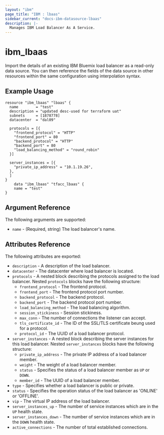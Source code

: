 ```yaml
---
layout: "ibm"
page_title: "IBM : lbaas"
sidebar_current: "docs-ibm-datasource-lbaas"
description: |-
  Manages IBM Load Balancer As A Service.
---
```


# ibm\_lbaas

Import the details of an existing IBM Bluemix load balancer as a read-only data source. You can then reference the fields of the data source in other resources within the same configuration using interpolation syntax.
 
## Example Usage

```hcl
resource "ibm_lbaas" "lbaas" {
  name        = "test"
  description = "updated desc-used for terraform uat"
  subnets     = [1878778]
  datacenter  = "dal09"

  protocols = [{
    "frontend_protocol" = "HTTP"
    "frontend_port" = 80
    "backend_protocol" = "HTTP"
    "backend_port" = 80
    "load_balancing_method" = "round_robin"
  }]

  server_instances = [{
    "private_ip_address" = "10.1.19.26",
  },
  ]
}
    data "ibm_lbaas" "tfacc_lbaas" {
    name = "test"
}

```

## Argument Reference

The following arguments are supported:

* `name` - (Required, string) The load balancer's name.

## Attributes Reference

The following attributes are exported:

* `description` - A description of the load balancer.
* `datacenter` - The datacenter where load balancer is located.
* `protocols` - A nested block describing the protocols assigned to the load balancer. Nested `protocols` blocks have the following structure:
  * `frontend_protocol` - The frontend protocol.
  * `frontend_port` - The frontend protocol port number.
  * `backend_protocol` - The backend protocol.
  * `backend_port` - The backend protocol port number.
  * `load_balancing_method` - The load balancing algorithm.
  * `session_stickiness` - Session stickiness.
  * `max_conn` - The number of connections the listener can accept.
  * `tls_certificate_id` - The ID of the SSL/TLS certificate beung used for a protocol.
  * `protocol_id` - The UUID of a load balancer protocol.
* `server_instances` - A nested block describing the server instances for this load balancer. Nested `server_instances` blocks have the following structure:
  * `private_ip_address` - The private IP address of a load balancer member.
  * `weight` - The weight of a load balancer member.
  * `status` - Specifies the status of a load balancer member as `UP` or `DOWN`.
  * `member_id` - The UUID of a load balancer member.
* `type` - Specifies whether a load balancer is public or private.
* `status` - Specifies the operation status of the load balancer as 'ONLINE' or 'OFFLINE'.
* `vip` - The virtual IP address of the load balancer.
* `server_instances_up` - The number of service instances which are in the `UP` health state.
* `server_instances_down` - The number of service instances which are in the `DOWN` health state.
* `active_connections` - The number of total established connections.
